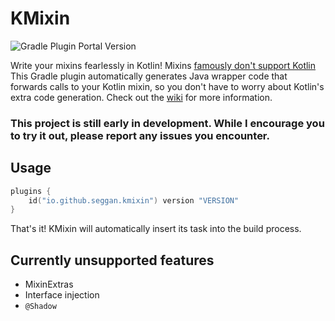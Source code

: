 # KMixin

![Gradle Plugin Portal Version](https://img.shields.io/gradle-plugin-portal/v/io.github.seggan.kmixin?label=Gradle%20plugin%20portal)

Write your mixins fearlessly in Kotlin! Mixins [famously don't support Kotlin](https://github.com/SpongePowered/Mixin/issues/245) 
This Gradle plugin automatically generates Java wrapper code that forwards calls to your Kotlin mixin,
so you don't have to worry about Kotlin's extra code generation. Check out the 
[wiki](https://github.com/Seggan/kmixin/wiki) for more information.

### This project is still early in development. While I encourage you to try it out, please report any issues you encounter.

## Usage
```kotlin
plugins {
    id("io.github.seggan.kmixin") version "VERSION"
}
```
That's it! KMixin will automatically insert its task into the build process.

## Currently unsupported features
- MixinExtras
- Interface injection
- `@Shadow`